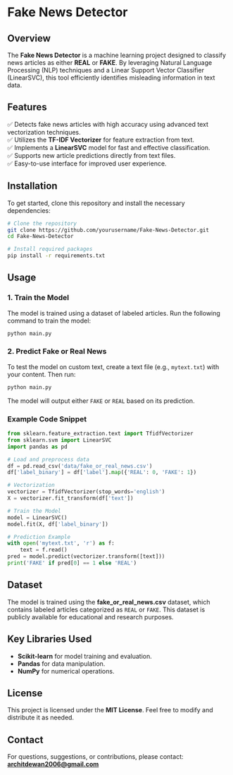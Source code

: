 # Fake News Detector

## Overview
The **Fake News Detector** is a machine learning project designed to classify news articles as either **REAL** or **FAKE**. By leveraging Natural Language Processing (NLP) techniques and a Linear Support Vector Classifier (LinearSVC), this tool efficiently identifies misleading information in text data.

## Features
✅ Detects fake news articles with high accuracy using advanced text vectorization techniques.  
✅ Utilizes the **TF-IDF Vectorizer** for feature extraction from text.  
✅ Implements a **LinearSVC** model for fast and effective classification.  
✅ Supports new article predictions directly from text files.  
✅ Easy-to-use interface for improved user experience.  

## Installation
To get started, clone this repository and install the necessary dependencies:

```bash
# Clone the repository
git clone https://github.com/yourusername/Fake-News-Detector.git
cd Fake-News-Detector

# Install required packages
pip install -r requirements.txt
```

## Usage
### 1. Train the Model
The model is trained using a dataset of labeled articles. Run the following command to train the model:

```bash
python main.py
```

### 2. Predict Fake or Real News
To test the model on custom text, create a text file (e.g., `mytext.txt`) with your content. Then run:

```bash
python main.py
```

The model will output either `FAKE` or `REAL` based on its prediction.

### Example Code Snippet
```python
from sklearn.feature_extraction.text import TfidfVectorizer
from sklearn.svm import LinearSVC
import pandas as pd

# Load and preprocess data
df = pd.read_csv('data/fake_or_real_news.csv')
df['label_binary'] = df['label'].map({'REAL': 0, 'FAKE': 1})

# Vectorization
vectorizer = TfidfVectorizer(stop_words='english')
X = vectorizer.fit_transform(df['text'])

# Train the Model
model = LinearSVC()
model.fit(X, df['label_binary'])

# Prediction Example
with open('mytext.txt', 'r') as f:
    text = f.read()
pred = model.predict(vectorizer.transform([text]))
print('FAKE' if pred[0] == 1 else 'REAL')
```

## Dataset
The model is trained using the **fake_or_real_news.csv** dataset, which contains labeled articles categorized as `REAL` or `FAKE`. This dataset is publicly available for educational and research purposes.

## Key Libraries Used
- **Scikit-learn** for model training and evaluation.  
- **Pandas** for data manipulation.  
- **NumPy** for numerical operations.  



## License
This project is licensed under the **MIT License**. Feel free to modify and distribute it as needed.

## Contact
For questions, suggestions, or contributions, please contact: **architdewan2006@gmail.com**


